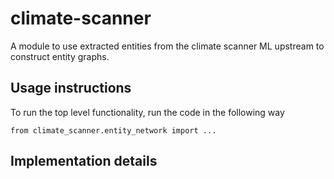 # climate-scanner
A module to use extracted entities from the climate scanner ML upstream to construct entity graphs.


## Usage instructions
To run the top level functionality, run the code in the following way
```buildoutcfg
from climate_scanner.entity_network import ...
```

## Implementation details